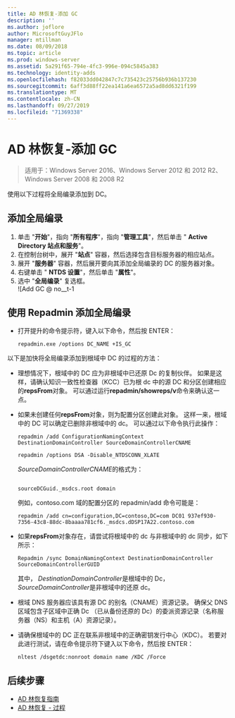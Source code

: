 ```yaml
---
title: AD 林恢复-添加 GC
description: ''
ms.author: joflore
author: MicrosoftGuyJFlo
manager: mtillman
ms.date: 08/09/2018
ms.topic: article
ms.prod: windows-server
ms.assetid: 5a291f65-794e-4fc3-996e-094c5845a383
ms.technology: identity-adds
ms.openlocfilehash: f82033dd042847c7c735423c25756b936b137230
ms.sourcegitcommit: 6aff3d88ff22ea141a6ea6572a5ad8dd6321f199
ms.translationtype: MT
ms.contentlocale: zh-CN
ms.lasthandoff: 09/27/2019
ms.locfileid: "71369338"
---
```

# <a name="ad-forest-recovery---adding-the-gc"></a>AD 林恢复-添加 GC

>适用于：Windows Server 2016、Windows Server 2012 和 2012 R2、Windows Server 2008 和 2008 R2

使用以下过程将全局编录添加到 DC。  
  
## <a name="to-add-the-global-catalog"></a>添加全局编录  
  
1. 单击 "**开始**"，指向 "**所有程序**"，指向 "**管理工具**"，然后单击 " **Active Directory 站点和服务**"。  
2. 在控制台树中，展开 "**站点**" 容器，然后选择包含目标服务器的相应站点。  
3. 展开 "**服务器**" 容器，然后展开要向其添加全局编录的 DC 的服务器对象。  
4. 右键单击 " **NTDS 设置**"，然后单击 "**属性**"。  
5. 选中 "**全局编录**" 复选框。  
![Add GC @ no__t-1

## <a name="to-add-the-global-catalog-using-repadmin"></a>使用 Repadmin 添加全局编录  

- 打开提升的命令提示符，键入以下命令，然后按 ENTER：  

   ```  
   repadmin.exe /options DC_NAME +IS_GC  
   ```  

以下是加快将全局编录添加到根域中 DC 的过程的方法：  

- 理想情况下，根域中的 DC 应为非根域中已还原 Dc 的复制伙伴。 如果是这样，请确认知识一致性检查器（KCC）已为根 dc 中的源 DC 和分区创建相应的**repsFrom**对象。 可以通过运行**repadmin/showreps/v**命令来确认这一点。 

- 如果未创建任何**repsFrom**对象，则为配置分区创建此对象。 这样一来，根域中的 DC 可以确定已删除非根域中的 dc。 可以通过以下命令执行此操作：  

   ```
   repadmin /add ConfigurationNamingContext DestinationDomainController SourceDomainControllerCNAME  
   ```

   ```
   repadmin /options DSA -Disable_NTDSCONN_XLATE  
   ```

   *SourceDomainControllerCNAME*的格式为：  

   ```
  
   sourceDCGuid._msdcs.root domain  
   ```

   例如，contoso.com 域的配置分区的 repadmin/add 命令可能是：  

   ```
   repadmin /add cn=configuration,DC=contoso,DC=com DC01 937ef930-7356-43c8-88dc-8baaaa781cf6._msdcs.dDSP17A22.contoso.com  
   ```

- 如果**repsFrom**对象存在，请尝试将根域中的 dc 与非根域中的 dc 同步，如下所示：  

   ```
   Repadmin /sync DomainNamingContext DestinationDomainController SourceDomainControllerGUID  
   ```

   其中， *DestinationDomainController*是根域中的 Dc， *SourceDomainController*是非根域中的还原 dc。 

- 根域 DNS 服务器应该具有源 DC 的别名（CNAME）资源记录。 确保父 DNS 区域包含子区域中正确 Dc （已从备份还原的 Dc）的委派资源记录（名称服务器（NS）和主机（A）资源记录）。 
- 请确保根域中的 DC 正在联系非根域中的正确密钥发行中心（KDC）。 若要对此进行测试，请在命令提示符下键入以下命令，然后按 ENTER：  

   ```
   nltest /dsgetdc:nonroot domain name /KDC /Force  
   ```

## <a name="next-steps"></a>后续步骤

- [AD 林恢复指南](AD-Forest-Recovery-Guide.md)
- [AD 林恢复 - 过程](AD-Forest-Recovery-Procedures.md)  
